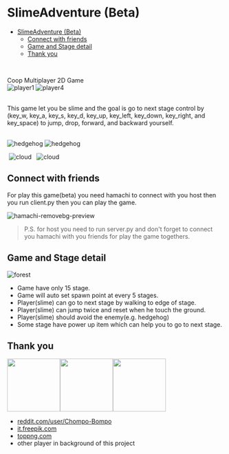 # SlimeAdventure (Beta)

- [SlimeAdventure (Beta)](#slimeadventure-beta)
  - [Connect with friends](#connect-with-friends)
  - [Game and Stage detail](#game-and-stage-detail)
  - [Thank you](#thank-you)

<br>

Coop Multiplayer 2D Game  <br>
![player1](https://i.imgur.com/2moyhgi.png) ![player4](https://i.imgur.com/lTARH4U.png)

<br>
This game let you be slime and the goal is go to next stage
control by (key_w, key_a, key_s, key_d, key_up, key_left,
key_down, key_right, and key_space) to jump, drop, forward,
and backward yourself.
<br><br>

![hedgehog](https://i.imgur.com/UCcNZDe.png) ![hedgehog](https://i.imgur.com/UCcNZDe.png)

&nbsp;![cloud](https://i.imgur.com/3H1jXq3.png) &nbsp;&nbsp;![cloud](https://i.imgur.com/3H1jXq3.png)
<br>

## Connect with friends

For play this game(beta) you need hamachi to connect with
you host then you run client.py then you can play the game.

![hamachi-removebg-preview](https://i.imgur.com/DL4iZX8.png)

>P.S. for host you need to run server.py and don't forget to
connect you hamachi with you friends for play the game
togethers.



## Game and Stage detail

![forest](https://i.imgur.com/jPGvu6I.jpg)

- Game have only 15 stage.
- Game will auto set spawn point at every 5 stages.
- Player(slime) can go to next stage by walking to edge of stage.
- Player(slime) can jump twice and reset when he touch the ground.
- Player(slime) should avoid the enemy(e.g. hedgehog)
- Some stage have power up item which can help you to go to next stage.

## Thank you

<img src="https://i.imgur.com/OKduA9x.png" width="123"><img src="https://i.imgur.com/OKduA9x.png" width="123"><img src="https://i.imgur.com/OKduA9x.png" width="123">

- [reddit.com/user/Chompo-Bompo](reddit.com/user/Chompo-Bompo)
- [it.freepik.com](it.freepik.com)
- [toppng.com](toppng.com)
- other player in background of this project
